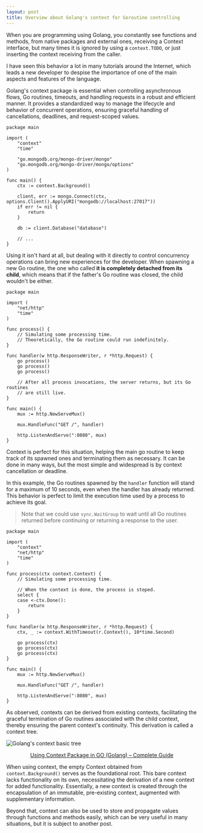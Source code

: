 ```yaml
---
layout: post
title: Overview about Golang's context for Goroutine controlling
---
```


When you are programming using Golang, you constantly see functions and methods,
from native packages and external ones, receiving a Context interface, but many
times it is ignored by using a `context.TODO`, or just inserting the context
receiving from the caller.

I have seen this behavior a lot in many tutorials around the Internet, which
leads a new developer to despise the importance of one of the main aspects and
features of the language.

Golang's context package is essential when controlling asynchronous flows, Go
routines, timeouts, and handling requests in a robust and efficient manner. It
provides a standardized way to manage the lifecycle and behavior of concurrent
operations, ensuring graceful handling of cancellations, deadlines, and
request-scoped values.

```golang
package main

import ( 
    "context"
    "time"

    "go.mongodb.org/mongo-driver/mongo"
    "go.mongodb.org/mongo-driver/mongo/options"
)

func main() { 
    ctx := context.Background()

    client, err := mongo.Connect(ctx, options.Client().ApplyURI("mongodb://localhost:27017"))
    if err != nil {
        return
    }

    db := client.Database("database")

    // ... 
} 

```

Using it isn't hard at all, but dealing with it directly to control
concurrency operations can bring new experiences for the developer. When
spawning a new Go routine, the one who called **it is completely detached from its
child**, which means that if the father's Go routine was closed, the child
wouldn't be either.

```golang
package main

import (
    "net/http"
    "time"
)

func process() { 
    // Simulating some processing time. 
    // Theoretically, the Go routine could run indefinitely. 
}

func handler(w http.ResponseWriter, r *http.Request) { 
    go process() 
    go process()
    go process()

    // After all process invocations, the server returns, but its Go routines
    // are still live.
}

func main() { 
    mux := http.NewServeMux()

    mux.HandleFunc("GET /", handler)

    http.ListenAndServe(":8080", mux) 
}
```

Context is perfect for this situation, helping the main go routine to keep track
of its spawned ones and terminating them as necessary. It can be done in many
ways, but the most simple and widespread is by context cancellation or deadline.

In this example, the Go routines spawned by the `handler` function will stand
for a maximum of 10 seconds, even when the handler has already returned. This
behavior is perfect to limit the execution time used by a process to achieve its
goal.

> Note that we could use `sync.WaitGroup` to wait until all Go routines returned
> before continuing or returning a response to the user.

```golang
package main

import (
    "context"
    "net/http"
    "time"
)

func process(ctx context.Context) {
    // Simulating some processing time.

    // When the context is done, the process is stoped.
    select {
    case <-ctx.Done():
        return
    }
}

func handler(w http.ResponseWriter, r *http.Request) {
    ctx, _ := context.WithTimeout(r.Context(), 10*time.Second)

    go process(ctx)
    go process(ctx)
    go process(ctx)
}

func main() {
    mux := http.NewServeMux()

    mux.HandleFunc("GET /", handler)

    http.ListenAndServe(":8080", mux)
}
```

As observed, contexts can be derived from existing contexts, facilitating the
graceful termination of Go routines associated with the child context, thereby
ensuring the parent context's continuity. This derivation is called a context
tree.

![Golang's context basic
tree](https://i1.wp.com/golangbyexample.com/wp-content/uploads/2020/09/Context-Tree.jpg?resize=261%2C206&ssl=1)

<center>
    <a
        href="https://golangbyexample.com/using-context-in-golang-complete-guide">Using
        Context Package in GO (Golang) – Complete Guide</a>
</center>

When using context, the empty Context obtained from `context.Background()`
serves as the foundational root. This bare context lacks functionality on its
own, necessitating the derivation of a new context for added functionality.
Essentially, a new context is created through the encapsulation of an immutable,
pre-existing context, augmented with supplementary information.

Beyond that, context can also be used to store and propagate values through
functions and methods easily, which can be very useful in many situations,
but it is subject to another post.

